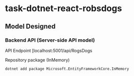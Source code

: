 # task-dotnet-react-robsdogs

## Model Designed

### Backend API (Server-side API model)

API Endpoint
[localhost:5001/api/RogsDogs


Repository package (InMemory)
``` bash
dotnet add package Microsoft.EntityFrameworkCore.InMemory 
```

